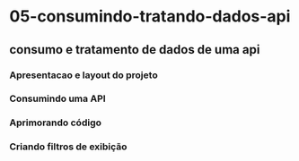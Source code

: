 # 05-consumindo-tratando-dados-api

## consumo e tratamento de dados de uma api

### Apresentacao e layout do projeto

### Consumindo uma API

### Aprimorando código

### Criando filtros de exibição
